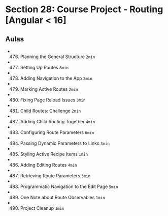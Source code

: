 # Section 28: Course Project - Routing [Angular < 16]

## Aulas
- 476. Planning the General Structure `2min`
- 477. Setting Up Routes `8min`
- 478. Adding Navigation to the App `2min`
- 479. Marking Active Routes `2min`
- 480. Fixing Page Reload Issues `3min`
- 481. Child Routes: Challenge `2min`
- 482. Adding Child Routing Together `4min`
- 483. Configuring Route Parameters `6min`
- 484. Passing Dynamic Parameters to Links `3min`
- 485. Styling Active Recipe Items `1min`
- 486. Adding Editing Routes `4min`
- 487. Retrieving Route Parameters `3min`
- 488. Programmatic Navigation to the Edit Page `5min`
- 489. One Note about Route Observables `1min`
- 490. Project Cleanup `1min`
